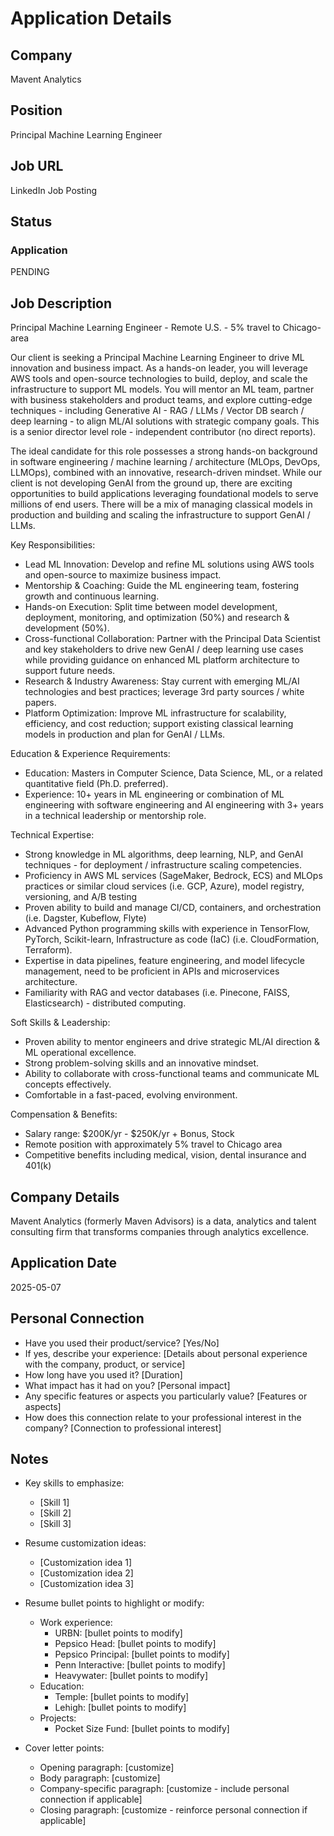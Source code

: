 # Application Details

## Company
Mavent Analytics

## Position
Principal Machine Learning Engineer

## Job URL
LinkedIn Job Posting

## Status
### Application
PENDING

## Job Description
Principal Machine Learning Engineer - Remote U.S. - 5% travel to Chicago-area

Our client is seeking a Principal Machine Learning Engineer to drive ML innovation and business impact. As a hands-on leader, you will leverage AWS tools and open-source technologies to build, deploy, and scale the infrastructure to support ML models. You will mentor an ML team, partner with business stakeholders and product teams, and explore cutting-edge techniques - including Generative AI - RAG / LLMs / Vector DB search / deep learning - to align ML/AI solutions with strategic company goals. This is a senior director level role - independent contributor (no direct reports).

The ideal candidate for this role possesses a strong hands-on background in software engineering / machine learning / architecture (MLOps, DevOps, LLMOps), combined with an innovative, research-driven mindset. While our client is not developing GenAI from the ground up, there are exciting opportunities to build applications leveraging foundational models to serve millions of end users. There will be a mix of managing classical models in production and building and scaling the infrastructure to support GenAI / LLMs.

Key Responsibilities:
- Lead ML Innovation: Develop and refine ML solutions using AWS tools and open-source to maximize business impact.
- Mentorship & Coaching: Guide the ML engineering team, fostering growth and continuous learning.
- Hands-on Execution: Split time between model development, deployment, monitoring, and optimization (50%) and research & development (50%).
- Cross-functional Collaboration: Partner with the Principal Data Scientist and key stakeholders to drive new GenAI / deep learning use cases while providing guidance on enhanced ML platform architecture to support future needs.
- Research & Industry Awareness: Stay current with emerging ML/AI technologies and best practices; leverage 3rd party sources / white papers.
- Platform Optimization: Improve ML infrastructure for scalability, efficiency, and cost reduction; support existing classical learning models in production and plan for GenAI / LLMs.

Education & Experience Requirements:
- Education: Masters in Computer Science, Data Science, ML, or a related quantitative field (Ph.D. preferred).
- Experience: 10+ years in ML engineering or combination of ML engineering with software engineering and AI engineering with 3+ years in a technical leadership or mentorship role.

Technical Expertise:
- Strong knowledge in ML algorithms, deep learning, NLP, and GenAI techniques - for deployment / infrastructure scaling competencies.
- Proficiency in AWS ML services (SageMaker, Bedrock, ECS) and MLOps practices or similar cloud services (i.e. GCP, Azure), model registry, versioning, and A/B testing
- Proven ability to build and manage CI/CD, containers, and orchestration (i.e. Dagster, Kubeflow, Flyte)
- Advanced Python programming skills with experience in TensorFlow, PyTorch, Scikit-learn, Infrastructure as code (IaC) (i.e. CloudFormation, Terraform).
- Expertise in data pipelines, feature engineering, and model lifecycle management, need to be proficient in APIs and microservices architecture.
- Familiarity with RAG and vector databases (i.e. Pinecone, FAISS, Elasticsearch) - distributed computing.

Soft Skills & Leadership:
- Proven ability to mentor engineers and drive strategic ML/AI direction & ML operational excellence.
- Strong problem-solving skills and an innovative mindset.
- Ability to collaborate with cross-functional teams and communicate ML concepts effectively.
- Comfortable in a fast-paced, evolving environment.

Compensation & Benefits:
- Salary range: $200K/yr - $250K/yr + Bonus, Stock
- Remote position with approximately 5% travel to Chicago area
- Competitive benefits including medical, vision, dental insurance and 401(k)

## Company Details
Mavent Analytics (formerly Maven Advisors) is a data, analytics and talent consulting firm that transforms companies through analytics excellence.

## Application Date
2025-05-07

## Personal Connection
- Have you used their product/service? [Yes/No]
- If yes, describe your experience: [Details about personal experience with the company, product, or service]
- How long have you used it? [Duration]
- What impact has it had on you? [Personal impact]
- Any specific features or aspects you particularly value? [Features or aspects]
- How does this connection relate to your professional interest in the company? [Connection to professional interest]

## Notes
- Key skills to emphasize:
  - [Skill 1]
  - [Skill 2]
  - [Skill 3]

- Resume customization ideas:
  - [Customization idea 1]
  - [Customization idea 2]
  - [Customization idea 3]
  
- Resume bullet points to highlight or modify:
  - Work experience:
    - URBN: [bullet points to modify]
    - Pepsico Head: [bullet points to modify]
    - Pepsico Principal: [bullet points to modify]
    - Penn Interactive: [bullet points to modify]
    - Heavywater: [bullet points to modify]
  - Education:
    - Temple: [bullet points to modify]
    - Lehigh: [bullet points to modify]
  - Projects:
    - Pocket Size Fund: [bullet points to modify]

- Cover letter points:
  - Opening paragraph: [customize]
  - Body paragraph: [customize]
  - Company-specific paragraph: [customize - include personal connection if applicable]
  - Closing paragraph: [customize - reinforce personal connection if applicable]
